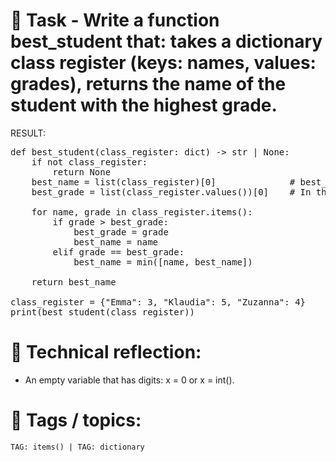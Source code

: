 # 📝 Task - Write a function best_student that: takes a dictionary class register (keys: names, values: grades), returns the name of the student with the highest grade.  
  
RESULT:  
<pre>
def best_student(class_register: dict) -> str | None:
    if not class_register:
        return None
    best_name = list(class_register)[0]              # best_name and best_grade should refer to the same student from the start. If I set best_name = "" and best_grade = 0, they don't represent any real student. I then have a "false record" and have to do additional combinations to correct it later.  
    best_grade = list(class_register.values())[0]    # In the loop, I compare if grade > best_grade: If best_grade were empty ("", None, 0 only as a placeholder), the comparison doesn't always make sense  

    for name, grade in class_register.items():
        if grade > best_grade:
            best_grade = grade
            best_name = name
        elif grade == best_grade:
            best_name = min([name, best_name])

    return best_name

class_register = {"Emma": 3, "Klaudia": 5, "Zuzanna": 4}
print(best_student(class_register))
</pre>

# 💭 Technical reflection: 
- An empty variable that has digits: x = 0 or x = int(). 

# 🔖 Tags / topics:
`TAG: items() | TAG: dictionary`
